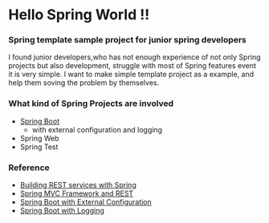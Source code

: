 # Hello Spring World !!

### Spring template sample project for junior spring developers
I found junior developers,who has not enough experience of not only Spring projects but also development, struggle with most of Spring features event it is very simple.
I want to make simple template project as a example, and help them soving the problem by themselves.

### What kind of Spring Projects are involved
* [Spring Boot](http://projects.spring.io/spring-boot/)
  * with external configuration and logging
* Spring Web
* Spring Test

### Reference
* [Building REST services with Spring](https://spring.io/guides/tutorials/bookmarks/)
* [Spring MVC Framework and REST](https://www.genuitec.com/spring-frameworkrestcontroller-vs-controller/)
* [Spring Boot with External Configuration](http://docs.spring.io/spring-boot/docs/current/reference/html/boot-features-external-config.html)
* [Spring Boot with Logging](http://docs.spring.io/spring-boot/docs/current/reference/html/howto-logging.html)
